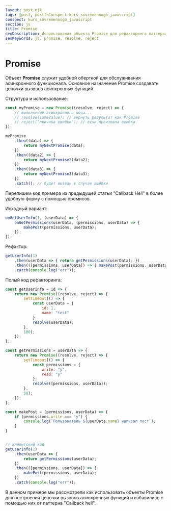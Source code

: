 ```yaml
---
layout: post.njk
tags: [post, postInConspect:kurs_sovremennogo_javascript]
conspect: kurs_sovremennogo_javascript
section: js
title: Promise
seoDescription: Использования объекта Promise для рефакторинга паттерна "Callback Hell"
seoKeywords: js, promise, resolve, reject
---
```

# Promise

Объект **Promise** служит удобной оберткой для обслуживания асинхронного функционала. Основное назначение Promise создавать цепочки вызовов асинхронных функций.

Структура и использование:

```js
const myPromise = new Promise((resolve, reject) => {
    // выполнение асинхронного кода...
    // resolve(someValue); // вернуть результат как Promise
    // reject("причина ошибки"); // если произошла ошибка
});

myPromise
    .then((data) => {
        return myNextPromise(data);
    })
    .then((data2) => {
        return myNextPromise2(data2);
    })
    .then((data3) => {
        return myNextPromise3(data3);
    })
    .catch(); // будет вызван в случае ошибки
```

Перепишем код примера из предыдущей статьи "Callback Hell" в более удобную форму с помощью промисов.

Исходный вариант:

```js
onGetUserInfo(1, (userData) => {
    onGetPermissions(userData, (permissions, userData) => {
        makePost(permissions, userData);
    });
});
```

Рефактор:

```js
getUserInfo(1)
    .then(userData => { return getPermissions(userData); })
    .then(([permissions, userData]) => { makePost(permissions, userData); })
    .catch(console.log("err"));
```

Полый код рефакторинга:

```js
const getUserInfo = id => {
    return new Promise((resolve, reject) => {
        setTimeout(() => {
            const userData = {
                id: 1,
                name: "test"
            }
            resolve(userData);
        },
        100);
    });
};

const getPermissions = userData => {
    return new Promise((resolve, reject) => {
        setTimeout(() => {
            const permissions = {
                write: "y",
                read: "y"
            };
            resolve([permissions, userData]);
        },
        50);
    });
};

const makePost = (permissions, userData) => {
    if (permissions.write === "y") {
        console.log(`Пользователь ${userData.name} написал пост`);
    }
}


// клиентский код
getUserInfo(1)
    .then(userData => {
        return getPermissions(userData);
    })
    .then(([permissions, userData]) => {
        makePost(permissions, userData);
    })
    .catch(console.log("err"));
```

В данном примере мы рассмотрели как использовать объекты Promise для построения цепочки вызовов асинхронных функций и избавились с помощью них от паттерна "Callback hell".